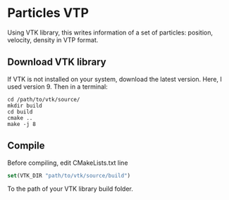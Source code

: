 # Particles VTP

Using VTK library, this writes information of a set of particles: position, velocity, density in VTP format.

## Download VTK library

If VTK is not installed on your system, download the latest version. Here, I used version 9. Then in a terminal:

```
cd /path/to/vtk/source/
mkdir build
cd build
cmake ..
make -j 8
```

## Compile

Before compiling, edit CMakeLists.txt line

```cmake
set(VTK_DIR "path/to/vtk/source/build")
```

To the path of your VTK library build folder. 

